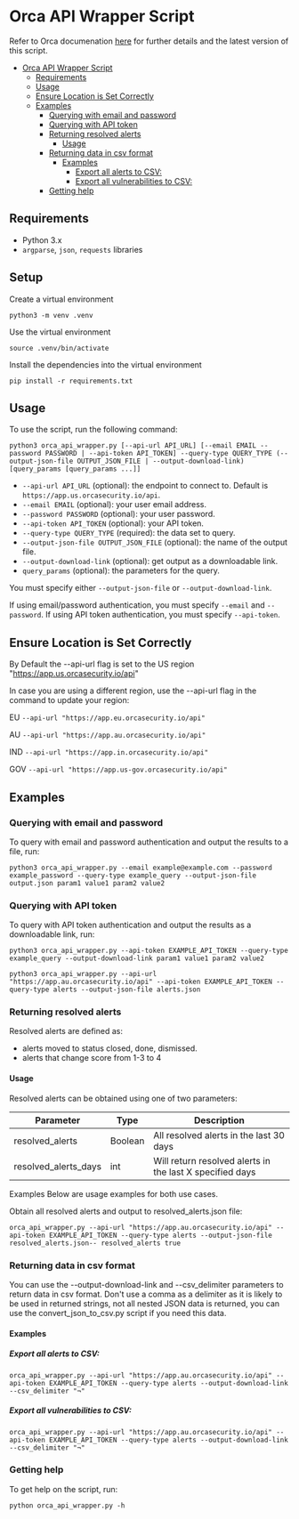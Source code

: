 # Orca API Wrapper Script

Refer to Orca documenation [here](https://docs.orcasecurity.io/docs/detailed-query-api-examples) for further details and the latest version of this script.

- [Orca API Wrapper Script](#orca-api-wrapper-script)
  - [Requirements](#requirements)
  - [Usage](#usage)
  - [Ensure Location is Set Correctly](#ensure-location-is-set-correctly)
  - [Examples](#examples)
    - [Querying with email and password](#querying-with-email-and-password)
    - [Querying with API token](#querying-with-api-token)
    - [Returning resolved alerts](#returning-resolved-alerts)
      - [Usage](#usage-1)
    - [Returning data in csv format](#returning-data-in-csv-format)
      - [Examples](#examples-1)
        - [Export all alerts to CSV:](#export-all-alerts-to-csv)
        - [Export all vulnerabilities to CSV:](#export-all-vulnerabilities-to-csv)
    - [Getting help](#getting-help)


## Requirements

- Python 3.x
- `argparse`, `json`, `requests` libraries

## Setup

Create a virtual environment
```
python3 -m venv .venv
```

Use the virtual environment
```
source .venv/bin/activate
```

Install the dependencies into the virtual environment
```
pip install -r requirements.txt
```

## Usage

To use the script, run the following command:

`
python3 orca_api_wrapper.py [--api-url API_URL] [--email EMAIL --password PASSWORD | --api-token API_TOKEN] --query-type QUERY_TYPE (--output-json-file OUTPUT_JSON_FILE | --output-download-link) [query_params [query_params ...]]
`


- `--api-url API_URL` (optional): the endpoint to connect to. Default is `https://app.us.orcasecurity.io/api`.
- `--email EMAIL` (optional): your user email address.
- `--password PASSWORD` (optional): your user password.
- `--api-token API_TOKEN` (optional): your API token.
- `--query-type QUERY_TYPE` (required): the data set to query.
- `--output-json-file OUTPUT_JSON_FILE` (optional): the name of the output file.
- `--output-download-link` (optional): get output as a downloadable link.
- `query_params` (optional): the parameters for the query.

You must specify either `--output-json-file` or `--output-download-link`.

If using email/password authentication, you must specify `--email` and `--password`. If using API token authentication, you must specify `--api-token`.

## Ensure Location is Set Correctly
By Default the --api-url flag is set to the US region "https://app.us.orcasecurity.io/api"

In case you are using a different region, use the --api-url flag in the command to update your region:

EU
`
--api-url "https://app.eu.orcasecurity.io/api"
`

AU
`
--api-url "https://app.au.orcasecurity.io/api"
`

IND
`
--api-url "https://app.in.orcasecurity.io/api"
`

GOV
`
--api-url "https://app.us-gov.orcasecurity.io/api"
`

## Examples

### Querying with email and password

To query with email and password authentication and output the results to a file, run:

`
python3 orca_api_wrapper.py --email example@example.com --password example_password --query-type example_query --output-json-file output.json param1 value1 param2 value2
`


### Querying with API token

To query with API token authentication and output the results as a downloadable link, run:

`
python3 orca_api_wrapper.py --api-token EXAMPLE_API_TOKEN --query-type example_query --output-download-link param1 value1 param2 value2
`

`
python3 orca_api_wrapper.py --api-url "https://app.au.orcasecurity.io/api" --api-token EXAMPLE_API_TOKEN --query-type alerts --output-json-file alerts.json 
`

### Returning resolved alerts

Resolved alerts are defined as:

- alerts moved to status closed, done, dismissed.
- alerts that change score from 1-3 to 4

#### Usage
Resolved alerts can be obtained using one of two parameters:


| Parameter	            | Type	    | Description |
|---|---|---|
| resolved_alerts	    | Boolean	| All resolved alerts in the last 30 days |
| resolved_alerts_days	| int	    | Will return resolved alerts in the last X specified days |

Examples
Below are usage examples for both use cases.

Obtain all resolved alerts and output to resolved_alerts.json file:

`
orca_api_wrapper.py --api-url "https://app.au.orcasecurity.io/api" --api-token EXAMPLE_API_TOKEN --query-type alerts --output-json-file resolved_alerts.json-- resolved_alerts true
`
### Returning data in csv format

You can use the --output-download-link and --csv_delimiter parameters to return data in csv format. Don't use a comma as a delimiter as it is likely to be used in returned strings, not all nested JSON data is returned, you can use the convert_json_to_csv.py script if you need this data.

#### Examples

##### Export all alerts to CSV:

`
orca_api_wrapper.py --api-url "https://app.au.orcasecurity.io/api" --api-token EXAMPLE_API_TOKEN --query-type alerts --output-download-link --csv_delimiter "¬"
`

##### Export all vulnerabilities to CSV:

`
orca_api_wrapper.py --api-url "https://app.au.orcasecurity.io/api" --api-token EXAMPLE_API_TOKEN --query-type alerts --output-download-link --csv_delimiter "¬"
`

### Getting help

To get help on the script, run:

`
python orca_api_wrapper.py -h
`
